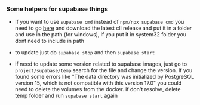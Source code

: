 ### Some helpers for supabase things

- If you want to use `supabase cmd` instead of `npm/npx supabase cmd` you need to go [here](https://github.com/supabase/cli/releases) and download the latest cli release and put it in a folder and use in the path (for windows), if you put it in system32 folder you dont need to include in path

- to update just do `supabase stop` and then `supabase start`

- if need to update some version related to supabase images, just go to `project/supabase/temp` search for the file and change the version. If you found some errors like "The data directory was initialized by PostgreSQL version 15, which is not compatible with this version 17.0" you could need to delete the volumes from the docker.
  if don't resolve, delete temp folder and run `supabase start` again
